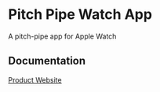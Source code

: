 # Pitch Pipe Watch App
A pitch-pipe app for Apple Watch 

## Documentation
[Product Website](https://jody.github.io/PitchPipeWatchApp/)
